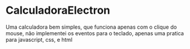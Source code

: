 # CalculadoraElectron
Uma calculadora bem simples, que funciona apenas com o clique do mouse, não implementei os eventos para o teclado, apenas uma pratica para javascript, css, e html
